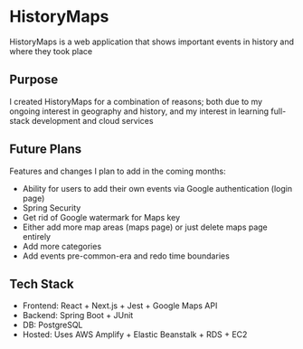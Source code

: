 # HistoryMaps
HistoryMaps is a web application that shows important events in history and where they took place
## Purpose
I created HistoryMaps for a combination of reasons; both due to my ongoing interest in geography and history, and my interest in learning full-stack development and cloud services
## Future Plans
Features and changes I plan to add in the coming months:
* Ability for users to add their own events via Google authentication (login page)
* Spring Security
* Get rid of Google watermark for Maps key
* Either add more map areas (maps page) or just delete maps page entirely
* Add more categories
* Add events pre-common-era and redo time boundaries
## Tech Stack
* Frontend: React + Next.js + Jest + Google Maps API
* Backend: Spring Boot + JUnit
* DB: PostgreSQL
* Hosted: Uses AWS Amplify + Elastic Beanstalk + RDS + EC2

